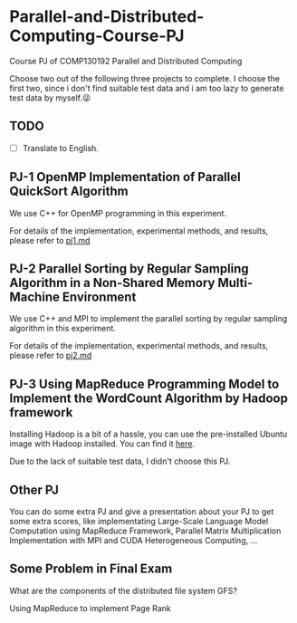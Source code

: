 # Parallel-and-Distributed-Computing-Course-PJ
Course PJ of COMP130192 Parallel and Distributed Computing 

Choose two out of the following three projects to complete. I choose the first two, since i don't find suitable test data and i am too lazy to generate test data by myself.😜

## TODO
- [ ] Translate to English.

## PJ-1 OpenMP Implementation of Parallel QuickSort Algorithm
We use C++ for OpenMP programming in this experiment. 

For details of the implementation, experimental methods, and results, please refer to [pj1.md](PJ1-OpenMP-qsort/pj1.md)

## PJ-2 Parallel Sorting by Regular Sampling Algorithm in a Non-Shared Memory Multi-Machine Environment
We use C++ and MPI to implement the parallel sorting by regular sampling algorithm in this experiment.

For details of the implementation, experimental methods, and results, please refer to [pj2.md](PJ2-MPI-PSRS/pj2.md)


## PJ-3 Using MapReduce Programming Model to Implement the WordCount Algorithm by Hadoop framework 
Installing Hadoop is a bit of a hassle, you can use the pre-installed Ubuntu image with Hadoop installed. You can find it [here](https://dblab.xmu.edu.cn/blog/1645/).

Due to the lack of suitable test data, I didn't choose this PJ.

## Other PJ
You can do some extra PJ and give a presentation about your PJ to get some extra scores, like implementating Large-Scale Language Model Computation using MapReduce Framework, Parallel Matrix Multiplication Implementation with MPI and CUDA Heterogeneous Computing, ...


## Some Problem in Final Exam
What are the components of the distributed file system GFS?

Using MapReduce to implement Page Rank

